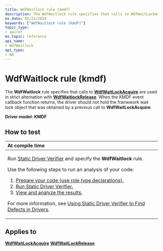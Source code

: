```yaml
---
title: WdfWaitlock rule (kmdf)
description: The WdfWaitlock rule specifies that calls to WdfWaitLockAcquire are used in strict alternation with WdfWaitlockRelease.
ms.date: 05/21/2018
keywords: ["WdfWaitlock rule (kmdf)"]
topic_type:
- apiref
ms.topic: reference
api_name:
- WdfWaitlock
api_type:
- NA
---
```


# WdfWaitlock rule (kmdf)


The **WdfWaitlock** rule specifies that calls to [**WdfWaitLockAcquire**](/previous-versions/ff551168(v=vs.85)) are used in strict alternation with [**WdfWaitlockRelease**](kmdf-wdfwaitlockrelease.md). When the KMDF event callback function returns, the driver should not hold the framework wait lock object that was obtained by a previous call to **WdfWaitLockAcquire**.

**Driver model: KMDF**

## How to test

<table>
<colgroup>
<col width="100%" />
</colgroup>
<thead>
<tr class="header">
<th align="left">At compile time</th>
</tr>
</thead>
<tbody>
<tr class="odd">
<td align="left"><p>Run <a href="/windows-hardware/drivers/devtest/static-driver-verifier" data-raw-source="[Static Driver Verifier](./static-driver-verifier.md)">Static Driver Verifier</a> and specify the <strong>WdfWaitlock</strong> rule.</p>
Use the following steps to run an analysis of your code:
<ol>
<li><a href="/windows-hardware/drivers/devtest/using-static-driver-verifier-to-find-defects-in-drivers#preparing-your-source-code" data-raw-source="[Prepare your code (use role type declarations).](./using-static-driver-verifier-to-find-defects-in-drivers.md#preparing-your-source-code)">Prepare your code (use role type declarations).</a></li>
<li><a href="/windows-hardware/drivers/devtest/using-static-driver-verifier-to-find-defects-in-drivers#running-static-driver-verifier" data-raw-source="[Run Static Driver Verifier.](./using-static-driver-verifier-to-find-defects-in-drivers.md#running-static-driver-verifier)">Run Static Driver Verifier.</a></li>
<li><a href="/windows-hardware/drivers/devtest/using-static-driver-verifier-to-find-defects-in-drivers#viewing-and-analyzing-the-results" data-raw-source="[View and analyze the results.](./using-static-driver-verifier-to-find-defects-in-drivers.md#viewing-and-analyzing-the-results)">View and analyze the results.</a></li>
</ol>
<p>For more information, see <a href="/windows-hardware/drivers/devtest/using-static-driver-verifier-to-find-defects-in-drivers" data-raw-source="[Using Static Driver Verifier to Find Defects in Drivers](./using-static-driver-verifier-to-find-defects-in-drivers.md)">Using Static Driver Verifier to Find Defects in Drivers</a>.</p></td>
</tr>
</tbody>
</table>

## Applies to

[**WdfWaitLockAcquire**](/previous-versions/ff551168(v=vs.85))
[**WdfWaitLockRelease**](/windows-hardware/drivers/ddi/wdfsync/nf-wdfsync-wdfwaitlockrelease)
